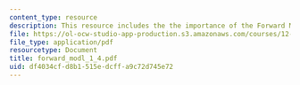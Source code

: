 ```yaml
---
content_type: resource
description: This resource includes the the importance of the Forward Model.
file: https://ol-ocw-studio-app-production.s3.amazonaws.com/courses/12-864-inference-from-data-and-models-spring-2005/df4034cfd8b1515edcffa9c72d745e72_forward_modl_1_4.pdf
file_type: application/pdf
resourcetype: Document
title: forward_modl_1_4.pdf
uid: df4034cf-d8b1-515e-dcff-a9c72d745e72
---
```

